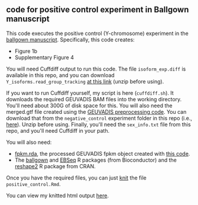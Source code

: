 ## code for positive control experiment in Ballgown manuscript

This code executes the positive control (Y-chromosome) experiment in the [ballgown manuscript](http://biorxiv.org/content/early/2014/09/05/003665). Specifically, this code creates:

* Figure 1b
* Supplementary Figure 4

You will need Cuffdiff output to run this code. The file `isoform_exp.diff` is available in this repo, and you can download `Y_isoforms.read_group_tracking` [at this link](https://www.dropbox.com/s/jxesfrketa0iwgx/Y_isoforms.read_group_tracking.gz?dl=0) (unzip before using).

If you want to run Cuffdiff yourself, my script is here (`cuffdiff.sh`). It downloads the required GEUVADIS BAM files into the working directory. You'll need about 300G of disk space for this. You will also need the merged.gtf file created using the [GEUVADIS preprocessing code](https://github.com/alyssafrazee/ballgown_code/tree/master/GEUVADIS_preprocessing). You can download that from the `negative_control` experiment folder in this repo (i.e., [here](https://github.com/alyssafrazee/ballgown_code/blob/master/negative_control/merged.gtf.gz)). Unzip before using. Finally, you'll need the `sex_info.txt` file from this repo, and you'll need Cuffdiff in your path. 

You will also need:

* [fpkm.rda](http://files.figshare.com/1625419/fpkm.rda), the processed GEUVADIS fpkm object created with [this code](https://github.com/alyssafrazee/ballgown_code/tree/master/GEUVADIS_preprocessing). 
* The [ballgown](http://www.bioconductor.org/packages/release/bioc/html/ballgown.html) and [EBSeq](http://www.bioconductor.org/packages/release/bioc/html/EBSeq.html) R packages (from Bioconductor) and the [reshape2](http://cran.r-project.org/web/packages/reshape2/index.html) R package from CRAN.

Once you have the required files, you can just [knit](http://yihui.name/knitr/) the file `positive_control.Rmd`. 

You can view my knitted html output [here](http://htmlpreview.github.io/?https://github.com/alyssafrazee/ballgown_code/blob/master/positive_control/positive_control.html). 